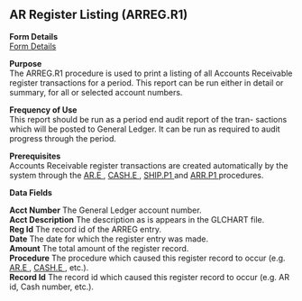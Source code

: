 ##  AR Register Listing (ARREG.R1)

<PageHeader />

**Form Details**  
[ Form Details ](ARREG-R1-1/README.md)   

**Purpose**  
The ARREG.R1 procedure is used to print a listing of all Accounts Receivable
register transactions for a period. This report can be run either in detail or
summary, for all or selected account numbers.

**Frequency of Use**  
This report should be run as a period end audit report of the tran- sactions
which will be posted to General Ledger. It can be run as required to audit
progress through the period.

**Prerequisites**  
Accounts Receivable register transactions are created automatically by the system through the [ AR.E ](../../../../rover/AP-OVERVIEW/AP-ENTRY/ACCT-CONTROL/ACCT-CONTROL-3/AR-E) , [ CASH.E ](../../../../rover/AP-OVERVIEW/AP-ENTRY/ACCT-CONTROL/ACCT-CONTROL-1/ar-e/AR-E-1/CASH-E) , [ SHIP.P1 ](../../../../rover/AP-OVERVIEW/AP-ENTRY/ACCT-CONTROL/ACCT-CONTROL-1/comm-e/SHIP-P1) and [ ARR.P1 ](../../../../rover/AP-OVERVIEW/AP-ENTRY/ACCT-CONTROL/ACCT-CONTROL-1/ar-e/AR-E-4/AR-F2/ARR-P1) procedures. 

**Data Fields**

**Acct Number** The General Ledger account number.  
**Acct Description** The description as is appears in the GLCHART file.  
**Reg Id** The record id of the ARREG entry.  
**Date** The date for which the register entry was made.  
**Amount** The total amount of the register record.  
**Procedure** The procedure which caused this register record to occur (e.g. [ AR.E ](../../../../rover/AP-OVERVIEW/AP-ENTRY/ACCT-CONTROL/ACCT-CONTROL-3/AR-E) , [ CASH.E ](../../../../rover/AP-OVERVIEW/AP-ENTRY/ACCT-CONTROL/ACCT-CONTROL-1/ar-e/AR-E-1/CASH-E) , etc.).   
**Record Id** The record id which caused this register record to occur (e.g.
AR id, Cash number, etc.).  
  
<badge text= "Version 8.10.57" vertical="middle" />

<PageFooter />